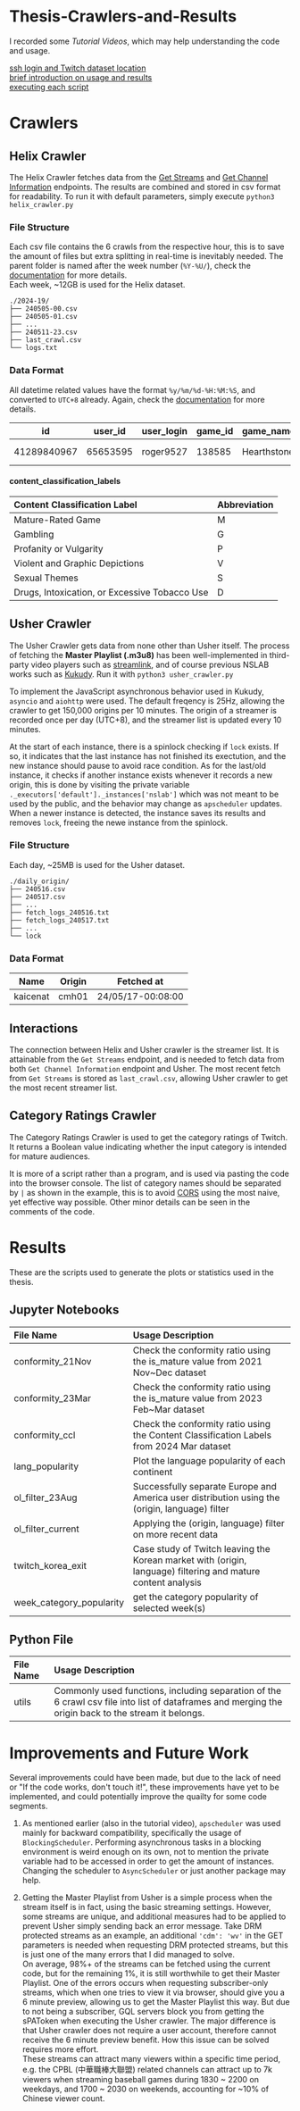 # Thesis-Crawlers-and-Results
I recorded some *Tutorial Videos*, which may help understanding the code and usage.

[ssh login and Twitch dataset location](https://youtu.be/-39Zo2kNJss)\
[brief introduction on usage and results](https://youtu.be/4GHOwzDkVVY)\
[executing each script](https://youtu.be/pujqppMHNxE)


# Crawlers

## Helix Crawler
The Helix Crawler fetches data from the [Get Streams](https://dev.twitch.tv/docs/api/reference/#get-streams) and [Get Channel Information](https://dev.twitch.tv/docs/api/reference/#get-channel-information) endpoints. The results are combined and stored in csv format for readability. To run it with default parameters, simply execute `python3 helix_crawler.py`

### File Structure
Each csv file contains the 6 crawls from the respective hour, this is to save the amount of files but extra splitting in real-time is inevitably needed. The parent folder is named after the week number (`%Y-%U/`), check the [documentation](https://docs.python.org/3/library/datetime.html#strftime-and-strptime-behavior) for more details.\
Each week, ~12GB is used for the Helix dataset.

```
./2024-19/
├── 240505-00.csv
├── 240505-01.csv
├── ...
├── 240511-23.csv
├── last_crawl.csv
└── logs.txt
```
### Data Format
All datetime related values have the format `%y/%m/%d-%H:%M:%S`, and converted to `UTC+8` already. Again, check the [documentation](https://docs.python.org/3/library/datetime.html#strftime-and-strptime-behavior) for more details.

|id|user_id|user_login|game_id|game_name|viewer_count|started_at|language|is_mature|crawl_started_at|crawl_ended_at|content_classification_labels|
|-|-|-|-|-|-|-|-|-|-|-|-|
|41289840967|65653595|roger9527|138585|Hearthstone|8919|24/05/11-21:42:34|zh|False|24/05/11-23:00:00|24/05/11-23:03:51|GPSV|
#### content_classification_labels
|Content Classification Label|Abbreviation|
|:-|-|
|Mature-Rated Game|M|
|Gambling|G|
|Profanity or Vulgarity|P|
|Violent and Graphic Depictions|V|
|Sexual Themes|S|
|Drugs, Intoxication, or Excessive Tobacco Use|D|

## Usher Crawler

The Usher Crawler gets data from none other than Usher itself. The process of fetching the **Master Playlist (.m3u8)** has been well-implemented in third-party video players such as [streamlink](https://github.com/streamlink/streamlink), and of course previous NSLAB works such as [Kukudy](https://github.com/hy-chou/kukudy). Run it with `python3 usher_crawler.py`

To implement the JavaScript asynchronous behavior used in Kukudy, `asyncio` and `aiohttp` were used. The default freqency is 25Hz, allowing the crawler to get 150,000 origins per 10 minutes. The origin of a streamer is recorded once per day (UTC+8), and the streamer list is updated every 10 minutes.

At the start of each instance, there is a spinlock checking if `lock` exists. If so, it indicates that the last instance has not finished its exectution, and the new instance should pause to avoid race condition. As for the last/old instance, it checks if another instance exists whenever it records a new origin, this is done by visiting the private variable `._executors['default']._instances['nslab']` which was not meant to be used by the public, and the behavior may change as `apscheduler` updates. When a newer instance is detected, the instance saves its results and removes `lock`, freeing the newe instance from the spinlock.

### File Structure
Each day, ~25MB is used for the Usher dataset.

```
./daily_origin/
├── 240516.csv
├── 240517.csv
├── ...
├── fetch_logs_240516.txt
├── fetch_logs_240517.txt
├── ...
└── lock
```
### Data Format
|Name|Origin|Fetched at|
|-|-|-|
|kaicenat|cmh01|24/05/17-00:08:00|

## Interactions
The connection between Helix and Usher crawler is the streamer list. It is attainable from the `Get Streams` endpoint, and is needed to fetch data from both `Get Channel Information` endpoint and Usher. The most recent fetch from `Get Streams` is stored as `last_crawl.csv`, allowing Usher crawler to get the most recent streamer list.

## Category Ratings Crawler

The Category Ratings Crawler is used to get the category ratings of Twitch. It returns a Boolean value indicating whether the input category is intended for mature audiences.

It is more of a script rather than a program, and is used via pasting the code into the browser console. The list of category names should be separated by `|` as shown in the example, this is to avoid [CORS](https://developer.mozilla.org/en-US/docs/Web/HTTP/CORS) using the most naive, yet effective way possible. Other minor details can be seen in the comments of the code.


# Results

These are the scripts used to generate the plots or statistics used in the thesis. 

## Jupyter Notebooks
|File Name|Usage Description|
|:-|:-|
|conformity_21Nov|Check the conformity ratio using the is_mature value from 2021 Nov~Dec dataset|
|conformity_23Mar|Check the conformity ratio using the is_mature value from 2023 Feb~Mar dataset|
|conformity_ccl|Check the conformity ratio using the Content Classification Labels from 2024 Mar dataset|
|lang_popularity|Plot the language popularity of each continent|
|ol_filter_23Aug|Successfully separate Europe and America user distribution using the (origin, language) filter|
|ol_filter_current|Applying the (origin, language) filter on more recent data|
|twitch_korea_exit|Case study of Twitch leaving the Korean market with (origin, language) filtering and mature content analysis|
|week_category_popularity|get the category popularity of selected week(s)|

## Python File
|File Name|Usage Description|
|:-|:-|
|utils|Commonly used functions, including separation of the 6 crawl csv file into list of dataframes and merging the origin back to the stream it belongs.| 

# Improvements and Future Work

Several improvements could have been made, but due to the lack of need or "If the code works, don't touch it!", these improvements have yet to be implemented, and could potentially improve the quailty for some code segments.

1. As mentioned earlier (also in the tutorial video), `apscheduler` was used mainly for backward compatibility, specifically the usage of `BlockingScheduler`. Performing asynchronous tasks in a blocking environment is weird enough on its own, not to mention the private variable had to be accessed in order to get the amount of instances. Changing the scheduler to `AsyncScheduler` or just another package may help.

2. Getting the Master Playlist from Usher is a simple process when the stream itself is in fact, using the basic streaming settings. However, some streams are unique, and additional measures had to be applied to prevent Usher simply sending back an error message. Take DRM protected streams as an example, an additional `'cdm': 'wv'` in the GET parameters is needed when requesting DRM protected streams, but this is just one of the many errors that I did managed to solve. \
On average, 98%+ of the streams can be fetched using the current code, but for the remaining 1%, it is still worthwhile to get their Master Playlist. One of the errors occurs when requesting subscriber-only streams, which when one tries to view it via browser, should give you a 6 minute preview, allowing us to get the Master Playlist this way. But due to not being a subscriber, GQL servers block you from getting the sPAToken when executing the Usher crawler. The major difference is that Usher crawler does not require a user account, therefore cannot receive the 6 minute preview benefit. How this issue can be solved requires more effort.\
These streams can attract many viewers within a specific time period, e.g. the CPBL (中華職棒大聯盟) related channels can attract up to 7k viewers when streaming baseball games during 1830 ~ 2200 on weekdays, and 1700 ~ 2030 on weekends, accounting for ~10% of Chinese viewer count.
